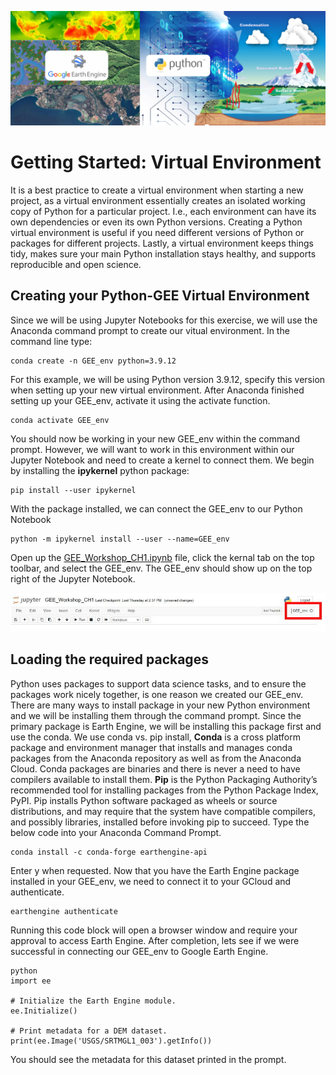 ![GEE_ML](./Images/GEE_ML_Hydrological_Cycle.jpg)

# Getting Started: Virtual Environment
It is a best practice to create a virtual environment when starting a new project, as a virtual environment essentially creates an isolated working copy of Python for a particular project. 
I.e., each environment can have its own dependencies or even its own Python versions.
Creating a Python virtual environment is useful if you need different versions of Python or packages for different projects.
Lastly, a virtual environment keeps things tidy, makes sure your main Python installation stays healthy, and supports reproducible and open science.

## Creating your Python-GEE Virtual Environment
Since we will be using Jupyter Notebooks for this exercise, we will use the Anaconda command prompt to create our vitual environment. 
In the command line type: 

    conda create -n GEE_env python=3.9.12

For this example, we will be using Python version 3.9.12, specify this version when setting up your new virtual environment.
After Anaconda finished setting up your GEE_env, activate it using the activate function.

    conda activate GEE_env

You should now be working in your new GEE_env within the command prompt. 
However, we will want to work in this environment within our Jupyter Notebook and need to create a kernel to connect them.
We begin by installing the **ipykernel** python package:

    pip install --user ipykernel

With the package installed, we can connect the GEE_env to our Python Notebook

    python -m ipykernel install --user --name=GEE_env

Open up the [GEE_Workshop_CH1.ipynb](./GEE_Workshop_CH1.ipynb) file, click the kernal tab on the top toolbar, and select the GEE_env. 
The GEE_env should show up on the top right of the Jupyter Notebook.

![GEE_Notebook_GEE_env](./Images/GEE_Jupyter_Kernel2.JPG)


## Loading the required packages
Python uses packages to support data science tasks, and to ensure the packages work nicely together, is one reason we created our GEE_env.
There are many ways to install package in your new Python environment and we will be installing them through the command prompt.
Since the primary package is Earth Engine, we will be installing this package first and use the conda.
We use conda vs. pip install, **Conda** is a cross platform package and environment manager that installs and manages conda packages from the Anaconda repository as well as from the Anaconda Cloud.
Conda packages are binaries and there is never a need to have compilers available to install them. 
**Pip** is the Python Packaging Authority’s recommended tool for installing packages from the Python Package Index, PyPI. 
Pip installs Python software packaged as wheels or source distributions, and may require that the system have compatible compilers, and possibly libraries, installed before invoking pip to succeed.
Type the below code into your Anaconda Command Prompt.

    conda install -c conda-forge earthengine-api

Enter y when requested.
Now that you have the Earth Engine package installed in your GEE_env, we need to connect it to your GCloud and authenticate.

    earthengine authenticate

Running this code block will open a browser window and require your approval to access Earth Engine. 
After completion, lets see if we were successful in connecting our GEE_env to Google Earth Engine.

    python
    import ee

    # Initialize the Earth Engine module.
    ee.Initialize()

    # Print metadata for a DEM dataset.
    print(ee.Image('USGS/SRTMGL1_003').getInfo())

You should see the metadata for this dataset printed in the prompt.






